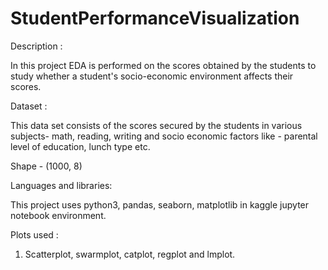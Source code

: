 # StudentPerformanceVisualization

Description :

In this project EDA is performed on the scores obtained by the students to study whether a student's socio-economic environment affects their scores. 


Dataset :

This data set consists of the scores secured by the students in various subjects- math, reading, writing and socio economic factors like - parental level of education,
lunch type etc.

Shape - (1000, 8)

Languages and libraries:

This project uses python3, pandas, seaborn, matplotlib in kaggle jupyter notebook environment.

Plots used :

 1. Scatterplot, swarmplot, catplot, regplot and lmplot.


